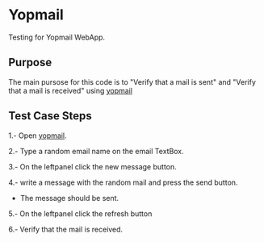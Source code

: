# Yopmail

Testing for Yopmail WebApp.

## Purpose

The main pursose for this code is to "Verify that a mail is sent" and "Verify that a mail is received" using 
 [yopmail](https://yopmail.com)

## Test Case Steps

1.- Open [yopmail](https://yopmail.com).

2.- Type a random email name on the email TextBox.

3.- On the leftpanel click the new message button.

4.- write a message with the random mail and press the send button.
- The message should be sent.

5.- On the leftpanel click the refresh button

6.- Verify that the mail is received.
